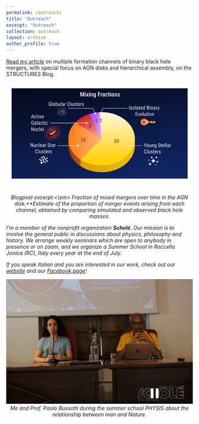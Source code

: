 ```yaml
---
permalink: /outreach/
title: "Outreach"
excerpt: "Outreach"
collection: outreach
layout: archive
author_profile: true
---
```


[Read my article](https://structures.uni-heidelberg.de/blog/posts/2025_03/index.php) on multiple formation channels of binary black hole mergers, with special focus on AGN disks and hierarchical assembly, on the STRUCTURES Blog.

<div style="text-align: center;">
<img width="600" src="../images/mixing_fracs.png">
<figcaption><em>Blogpost excerpt:<\em> Fraction of mixed mergers over time in the AGN disk.**Estimate of the proportion of merger events arising from each channel, obtained by comparing simulated and observed black hole masses.</figcaption>
</div>


I'm a member of the nonprofit organization <b>Scholé</b>. Our mission is to involve the general public in discussions about physics, philosophy and history. We arrange weekly seminars which are open to anybody in presence or on zoom, and we organize a Summer School in Roccella Jonica (RC), Italy every year at the end of July. 

If you speak Italian and you are interested in our work, check out our [website](https://www.filosofiaroccella.it/) and our [Facebook page](https://www.facebook.com/Filosofiaroccella)!

<div style="text-align: center;">
<img width="600" src="../images/scholephysis.jpg">
<figcaption>Me and Prof. Paolo Bussotti during the summer school <em>PHYSIS</em> about the relationship between man and Nature.</figcaption>

</div>


